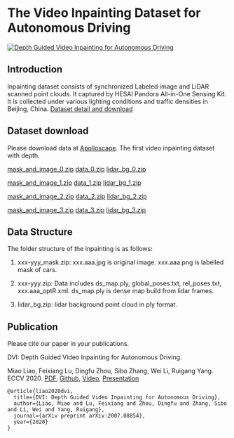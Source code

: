 # The Video Inpainting Dataset for Autonomous Driving
[![Depth Guided Video Inpainting for Autonomous Driving](https://res.cloudinary.com/marcomontalbano/image/upload/v1595308220/video_to_markdown/images/youtube--iOIxdQIzjQs-c05b58ac6eb4c4700831b2b3070cd403.jpg)](https://www.youtube.com/watch?v=iOIxdQIzjQs "Depth Guided Video Inpainting for Autonomous Driving")

## Introduction
Inpainting dataset consists of synchronized Labeled image and LiDAR scanned point clouds. It captured by HESAI Pandora All-in-One Sensing Kit. It is collected under various lighting conditions and traffic densities in Beijing, China.
[Dataset detail and download](http://apolloscape.auto/inpainting.html)

## Dataset download
Please download data at [Apolloscape](http://apolloscape.auto/inpainting.html). The first video inpainting dataset with depth. 

[mask_and_image_0.zip](https://ad-apolloscape.cdn.bcebos.com/inpainting%2F1534313570-1534313579_mask.zip)
[data_0.zip](https://ad-apolloscape.cdn.bcebos.com/inpainting%2F1534313570-1534313579.zip)
[lidar_bg_0.zip](https://ad-apolloscape.cdn.bcebos.com/inpainting%2F1534313570-1534313579_lidar_bg.zip)

[mask_and_image_1.zip](https://ad-apolloscape.cdn.bcebos.com/inpainting%2F1534313592-1534313595_mask.zip)
[data_1.zip](https://ad-apolloscape.cdn.bcebos.com/inpainting%2F1534313592-1534313595.zip)
[lidar_bg_1.zip](https://ad-apolloscape.cdn.bcebos.com/inpainting%2F1534313592-1534313595_lidar_bg.zip)

[mask_and_image_2.zip](https://ad-apolloscape.cdn.bcebos.com/inpainting%2F1534313648-1534313656_mask.zip)
[data_2.zip](https://ad-apolloscape.cdn.bcebos.com/inpainting%2F1534313648-1534313656.zip)
[lidar_bg_2.zip](https://ad-apolloscape.cdn.bcebos.com/inpainting%2F1534313648-1534313656_lidar_bg.zip)

[mask_and_image_3.zip](https://ad-apolloscape.cdn.bcebos.com/inpainting%2F1534313856-1534313869_mask.zip)
[data_3.zip](https://ad-apolloscape.cdn.bcebos.com/inpainting%2F1534313856-1534313869.zip)
[lidar_bg_3.zip](https://ad-apolloscape.cdn.bcebos.com/inpainting%2F1534313856-1534313869_lidar_bg.zip)


## Data Structure
The folder structure of the inpainting is as follows:

1) xxx-yyy_mask.zip: xxx.aaa.jpg is original image. xxx.aaa.png is labelled mask of cars. 

2) xxx-yyy.zip: Data includes ds_map.ply, global_poses.txt, rel_poses.txt, xxx.aaa_optR.xml. ds_map.ply is dense map build from lidar frames. 

3) lidar_bg.zip: lidar background point cloud in ply format.

## Publication
Please cite our paper in your publications.

DVI: Depth Guided Video Inpainting for Autonomous Driving.

Miao Liao, Feixiang Lu, Dingfu Zhou, Sibo Zhang, Wei Li, Ruigang Yang.  ECCV 2020. [PDF](https://arxiv.org/pdf/2007.08854.pdf), [Github](https://github.com/sibozhang/Depth-Guided-Inpainting), [Video](https://www.youtube.com/watch?v=iOIxdQIzjQs), [Presentation](https://www.youtube.com/watch?v=_pcqH1illCU&t=3s&ab_channel=SiboZhang)

```
@article{liao2020dvi,
  title={DVI: Depth Guided Video Inpainting for Autonomous Driving},
  author={Liao, Miao and Lu, Feixiang and Zhou, Dingfu and Zhang, Sibo and Li, Wei and Yang, Ruigang},
  journal={arXiv preprint arXiv:2007.08854},
  year={2020}
}
```
